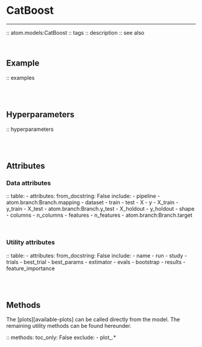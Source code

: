 # CatBoost
----------

:: atom.models:CatBoost
    :: tags
    :: description
    :: see also

<br>

## Example

:: examples

<br><br>

## Hyperparameters

:: hyperparameters

<br><br>

## Attributes

### Data attributes

:: table:
    - attributes:
        from_docstring: False
        include:
            - pipeline
            - atom.branch:Branch.mapping
            - dataset
            - train
            - test
            - X
            - y
            - X_train
            - y_train
            - X_test
            - atom.branch:Branch.y_test
            - X_holdout
            - y_holdout
            - shape
            - columns
            - n_columns
            - features
            - n_features
            - atom.branch:Branch.target

<br>

### Utility attributes

:: table:
    - attributes:
        from_docstring: False
        include:
            - name
            - run
            - study
            - trials
            - best_trial
            - best_params
            - estimator
            - evals
            - bootstrap
            - results
            - feature_importance

<br><br>

## Methods

The [plots][available-plots] can be called directly from the model.
The remaining utility methods can be found hereunder.

:: methods:
    toc_only: False
    exclude:
        - plot_.*

